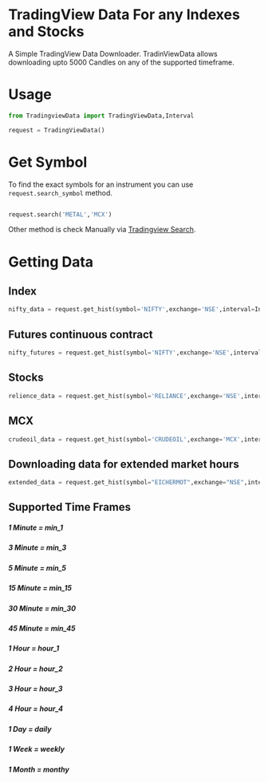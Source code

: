 
# TradingView Data For any Indexes and Stocks

A Simple TradingView Data Downloader. TradinViewData allows downloading upto 5000 Candles on any of the supported timeframe.

    
# Usage

```Python
from TradingviewData import TradingViewData,Interval

request = TradingViewData()
```


# Get Symbol


To find the exact symbols for an instrument you can use ``` request.search_symbol ``` method.

```Python

request.search('METAL','MCX')
```

Other method is check Manually via [Tradingview Search]("https://www.tradingview.com/markets/indices/").


# Getting Data


## Index

```Python
nifty_data = request.get_hist(symbol='NIFTY',exchange='NSE',interval=Interval.hour_1,n_bars=1000)
```
## Futures continuous contract

```Python
nifty_futures = request.get_hist(symbol='NIFTY',exchange='NSE',interval=Interval.hour_1,n_bars=1000,fut_contract=1)
```

## Stocks

```Python
relience_data = request.get_hist(symbol='RELIANCE',exchange='NSE',interval=Interval.min_5,n_bars=5000)
```

## MCX

```Python
crudeoil_data = request.get_hist(symbol='CRUDEOIL',exchange='MCX',interval=Interval.hour_1,n_bars=5000)
```

## Downloading data for extended market hours


```Python
extended_data = request.get_hist(symbol="EICHERMOT",exchange="NSE",interval=Interval.hour_1,n_bars=500, extended_session=False)
```


## Supported Time Frames


#####  1 Minute = min_1
#####  3 Minute = min_3
#####  5 Minute = min_5
#####  15 Minute = min_15
#####  30 Minute = min_30
#####  45 Minute = min_45
#####  1 Hour = hour_1
#####  2 Hour = hour_2
#####  3 Hour = hour_3
#####  4 Hour = hour_4
#####  1 Day = daily
#####  1 Week = weekly
#####  1 Month = monthy

